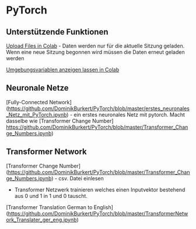 # PyTorch

## Unterstützende Funktionen

[Upload Files in Colab](https://github.com/DominikBurkert/PyTorch/blob/master/Upload_Files_in_Colab.ipynb) - 
Daten werden nur für die aktuelle Sitzung geladen. Wenn eine neue Sitzung begonnen wird müssen die Daten erneut geladen werden

[Umgebungsvariablen anzeigen lassen in Colab](https://github.com/DominikBurkert/PyTorch/blob/master/Umgebungsvariablen_anzeigen_lassen.ipynb)


## Neuronale Netze

[Fully-Connected Network] (https://github.com/DominikBurkert/PyTorch/blob/master/erstes_neuronales_Netz_mit_PyTorch.ipynb) - ein erstes neuronales Netz mit pytorch. Macht dasselbe wie [Transformer Change Number] https://github.com/DominikBurkert/PyTorch/blob/master/Transformer_Change_Numbers.ipynb)

## Transformer Network

[Transformer Change Number] (https://github.com/DominikBurkert/PyTorch/blob/master/Transformer_Change_Numbers.ipynb) - csv. Datei einlesen
- Transformer Netzwerk trainieren welches einen Inputvektor bestehend aus 0 und 1 in 1 und 0 tauscht.

[Transformer Translation German to English] (https://github.com/DominikBurkert/PyTorch/blob/master/TransformerNetwork_Translater_ger_eng.ipynb)
